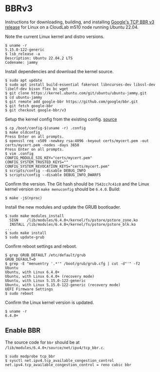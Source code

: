 # BBRv3

Instructions for downloading, building, and installing
[Google's TCP BBR v3 release](https://github.com/google/bbr/blob/v3/README.md)
for Linux on a CloudLab m510 node running Ubuntu 22.04.

Note the current Linux kernel and distro versions.

```
$ uname -r
5.15.0-122-generic
$ lsb_release -a
Description: Ubuntu 22.04.2 LTS
Codename: jammy
```

Install dependencies and download the kernel source.
```
$ sudo apt update
$ sudo apt install build-essential fakeroot libncurses-dev libssl-dev libelf-dev bison flex bc wget
$ git clone https://kernel.ubuntu.com/git/ubuntu/ubuntu-jammy.git
$ cd ubuntu-jammy
$ git remote add google-bbr https://github.com/google/bbr.git
$ git fetch google-bbr
$ git checkout google-bbr/v3
```

Setup the kernel config from the existing config. [source](https://askubuntu.com/questions/1329538/compiling-kernel-5-11-11-and-later)
```
$ cp /boot/config-$(uname -r) .config
$ make oldconfig
Press Enter on all prompts.
$ openssl req -x509 -newkey rsa:4096 -keyout certs/mycert.pem -out certs/mycert.pem -nodes -days 3650
Press Enter on all prompts.
$ vim .config
CONFIG_MODULE_SIG_KEY="certs/mycert.pem"
CONFIG_SYSTEM_TRUSTED_KEYS=""
CONFIG_SYSTEM_REVOCATION_KEYS="certs/mycert.pem"
$ scripts/config --disable DEBUG_INFO
$ scripts/config --disable DEBUG_INFO_DWARF5
```

Confirm the version. The Git hash should be `7542cc7c41c0` and the Linux
kernel version on `make menuconfig` should be `6.4.0`. Build:
```
$ make -j$(nproc)
```

Install the new modules and update the GRUB bootloader.
```
$ sudo make modules_install
  SIGN    /lib/modules/6.4.0+/kernel/fs/pstore/pstore_zone.ko
  INSTALL /lib/modules/6.4.0+/kernel/fs/pstore/pstore_blk.ko
...
$ sudo make install
$ sudo update-grub
```

Confirm reboot settings and reboot.
```
$ grep GRUB_DEFAULT /etc/default/grub
GRUB_DEFAULT=0
$ grep -E "menuentry '.*'" /boot/grub/grub.cfg | cut -d"'" -f2
Ubuntu
Ubuntu, with Linux 6.4.0+
Ubuntu, with Linux 6.4.0+ (recovery mode)
Ubuntu, with Linux 5.15.0-122-generic
Ubuntu, with Linux 5.15.0-122-generic (recovery mode)
UEFI Firmware Settings
$ sudo reboot
```

Confirm the Linux kernel version is updated.
```
$ uname -r
6.4.0+
```

## Enable BBR

The source code for `bbr` should be at
`/lib/modules/6.4.0+/source/net/ipv4/tcp_bbr.c`.

```
$ sudo modprobe tcp_bbr
$ sysctl net.ipv4.tcp_available_congestion_control
net.ipv4.tcp_available_congestion_control = reno cubic bbr
```
